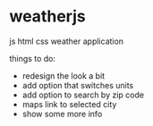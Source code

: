 # weatherjs
js html css weather application

things to do:

- redesign the look a bit
- add option that switches units
- add option to search by zip code
- maps link to selected city
- show some more info